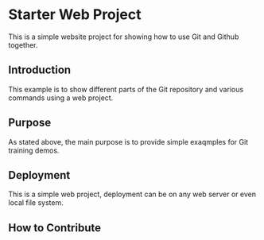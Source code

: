 # Starter Web Project

This is a simple website project for showing how to use Git and Github together.

## Introduction

This example is to show different parts of the Git repository and various commands using a web project.

## Purpose

As stated above, the main purpose is to provide simple exaqmples for Git training demos.

## Deployment

This is a simple web project, deployment can be on any web server or even local file system.

## How to Contribute
